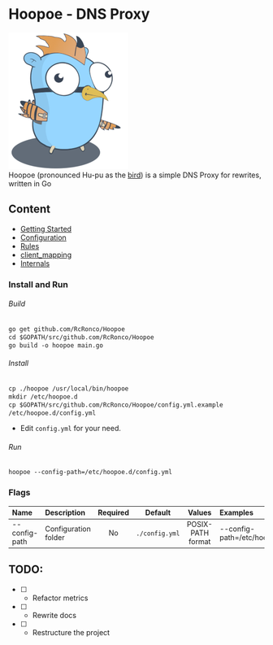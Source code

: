 # Hoopoe - DNS Proxy
![Hoopoe](docs/data/hoopoe-small.png)  
Hoopoe (pronounced Hu-pu as the [bird](https://en.wikipedia.org/wiki/Hoopoe)) is a simple DNS Proxy for rewrites, written in Go

## Content
* [Getting Started](#install-and-run)
* [Configuration](docs/CONFIG.md)
* [Rules](docs/RULES.md)
* [client_mapping](docs/CLIENT_MAPPING.md)
* [Internals](docs/INTERNALS.md)

### Install and Run
###### Build

```shell
go get github.com/RcRonco/Hoopoe
cd $GOPATH/src/github.com/RcRonco/Hoopoe
go build -o hoopoe main.go
```

###### Install

```shell
cp ./hoopoe /usr/local/bin/hoopoe
mkdir /etc/hoopoe.d
cp $GOPATH/src/github.com/RcRonco/Hoopoe/config.yml.example /etc/hoopoe.d/config.yml
```
* Edit ```config.yml``` for your need.

###### Run
```shell
hoopoe --config-path=/etc/hoopoe.d/config.yml
```

### Flags
| Name    | Description    | Required    | Default    | Values | Examples |
|:--|:--|:-:|:-:|:-:|:--|
| --config-path | Configuration folder | No | ```./config.yml``` | POSIX-PATH format | --config-path=/etc/hoopoe.d/config.yml |

## TODO:
* [ ] - Refactor metrics
* [ ] - Rewrite docs
* [ ] - Restructure the project
